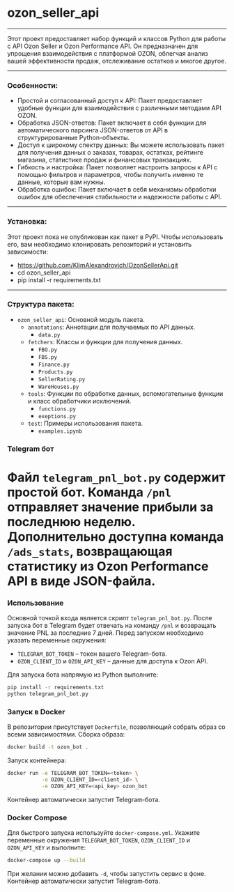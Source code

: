 # ozon_seller_api

___
Этот проект предоставляет набор функций и классов Python для работы с API Ozon Seller и Ozon Performance API. Он
предназначен для
упрощения взаимодействия с платформой OZON, облегчая анализ вашей эффективности продаж, отслеживание остатков и многое
другое.
___

### Особенности:

* Простой и согласованный доступ к API: Пакет предоставляет удобные функции для взаимодействия с различными методами API
  OZON.
* Обработка JSON-ответов: Пакет включает в себя функции для автоматического парсинга JSON-ответов от API в
  структурированные Python-объекты.
* Доступ к широкому спектру данных: Вы можете использовать пакет для получения данных о заказах, товарах, остатках,
  рейтинге магазина, статистике продаж и финансовых транзакциях.
* Гибкость и настройка: Пакет позволяет настроить запросы к API с помощью фильтров и параметров, чтобы получить именно
  те данные, которые вам нужны.
* Обработка ошибок: Пакет включает в себя механизмы обработки ошибок для обеспечения стабильности и надежности работы с
  API.

___

### Установка:

Этот проект пока не опубликован как пакет в PyPI. Чтобы использовать его, вам необходимо клонировать репозиторий и
установить зависимости:

- https://github.com/KlimAlexandrovich/OzonSellerApi.git
- cd ozon_seller_api
- pip install -r requirements.txt

___

### Структура пакета:

* `ozon_seller_api`: Основной модуль пакета.
    * `annotations`: Аннотации для получаемых по API данных.
        * `data.py`
    * `fetchers`: Классы и функции для получения данных.
        * `FBO.py`
        * `FBS.py`
        * `Finance.py`
        * `Products.py`
        * `SellerRating.py`
        * `WareHouses.py`
    * `tools`: Функции по обработке данных, вспомогательные функции и класс обработчики исключений.
        * `functions.py`
        * `exeptions.py`
    * `test`: Примеры использования пакета.
        * `examples.ipynb`

### Telegram бот

Файл `telegram_pnl_bot.py` содержит простой бот. Команда `/pnl` отправляет
значение прибыли за последнюю неделю. Дополнительно доступна команда
`/ads_stats`, возвращающая статистику из Ozon Performance API в виде JSON-файла.
=======
### Использование

Основной точкой входа является скрипт `telegram_pnl_bot.py`. После запуска бот
в Telegram будет отвечать на команду `/pnl` и возвращать значение PNL за
последние 7 дней. Перед запуском необходимо указать переменные окружения:

- `TELEGRAM_BOT_TOKEN` – токен вашего Telegram-бота.
- `OZON_CLIENT_ID` и `OZON_API_KEY` – данные для доступа к Ozon API.

Для запуска бота напрямую из Python выполните:

```bash
pip install -r requirements.txt
python telegram_pnl_bot.py
```

### Запуск в Docker

В репозитории присутствует `Dockerfile`, позволяющий собрать образ со всеми
зависимостями. Сборка образа:

```bash
docker build -t ozon_bot .
```

Запуск контейнера:

```bash
docker run -e TELEGRAM_BOT_TOKEN=<token> \
           -e OZON_CLIENT_ID=<client_id> \
           -e OZON_API_KEY=<api_key> ozon_bot
```

Контейнер автоматически запустит Telegram‑бота.


### Docker Compose

Для быстрого запуска используйте `docker-compose.yml`. Укажите переменные окружения `TELEGRAM_BOT_TOKEN`, `OZON_CLIENT_ID` и `OZON_API_KEY` и выполните:

```bash
docker-compose up --build
```

При желании можно добавить `-d`, чтобы запустить сервис в фоне. Контейнер автоматически запустит Telegram‑бота.
